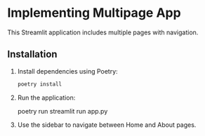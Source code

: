 # Implementing Multipage App

This Streamlit application includes multiple pages with navigation.

## Installation
1. Install dependencies using Poetry:
   ```bash
   poetry install

2. Run the application:

    poetry run streamlit run app.py

3. Use the sidebar to navigate between Home and About pages.